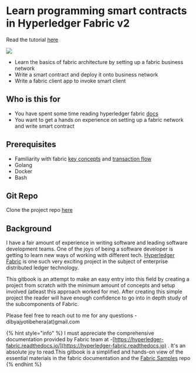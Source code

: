 # Learn programming smart contracts in Hyperledger Fabric v2

Read the tutorial [here](https://dibyajyotibehera.gitbook.io/learn-hyperledger-fabric-2-with-golang/)

![](.gitbook/assets/hyperledger\_fabric\_logo\_color.png)

* Learn the basics of fabric architecture by setting up a fabric business network
* Write a smart contract and deploy it onto business network
* Write a fabric client app to invoke smart client&#x20;

## Who is this for

* You have spent some time reading hyperledger fabric [docs](https://hyperledger-fabric.readthedocs.io)
* You want to get a hands on experience on setting up a fabric network and write smart contract

## Prerequisites

* Familiarity with fabric [key concepts](https://hyperledger-fabric.readthedocs.io/en/release-2.0/key\_concepts.html) and [transaction flow](https://hyperledger-fabric.readthedocs.io/en/release-2.0/txflow.html?highlight=transaction%20flow)
* Golang
* Docker
* Bash

## Git Repo

Clone the project repo [here](https://github.com/dibyajyotibehera/voternet)

## Background

I have a fair amount of experience in writing software and leading software development teams. One of the joys of being a software developer is getting to learn new ways of working with different tech. [Hyperledger Fabric](https://www.hyperledger.org/use/fabric) is one such very exciting project in the subject of enterprise distributed ledger technology.

This gitbook is an attempt to make an easy entry into this field by creating a project from scratch with the minimum amount of concepts and setup involved (atleast this approach worked for me). After creating this simple project the reader will have enough confidence to go into in depth study of the subcomponents of Fabric.

Please feel free to reach out to me for any questions - dibyajyotibehera(at)gmail.com

{% hint style="info" %}
I must appreciate the comprehensive documentation provided by Fabric team at -[https://hyperledger-fabric.readthedocs.io/](https://hyperledger-fabric.readthedocs.io) . It's an absolute joy to read.This gitbook is a simplified and hands-on view of the essential materials in the fabric documentation and the [Fabric Samples](https://github.com/hyperledger/fabric-samples) repo
{% endhint %}
